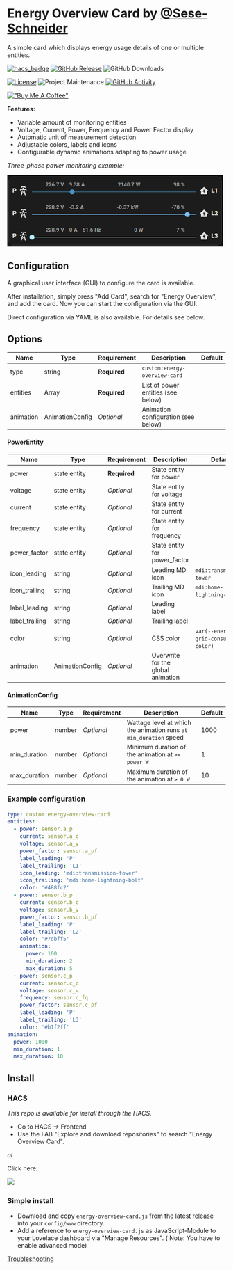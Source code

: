 # Energy Overview Card by [@Sese-Schneider](https://www.github.com/Sese-Schneider)

A simple card which displays energy usage details of one or multiple entities.

[![hacs_badge](https://img.shields.io/badge/HACS-Default-41BDF5.svg?style=for-the-badge)](https://my.home-assistant.io/redirect/hacs_repository/?owner=Sese-Schneider&repository=ha-energy-overview-card&category=frontend)
[![GitHub Release][releases-shield]][releases]
![GitHub Downloads][downloads-shield]

[![License][license-shield]](LICENSE)
![Project Maintenance][maintenance-shield]
[![GitHub Activity][commits-shield]][commits]

[!["Buy Me A Coffee"](https://buymeacoffee.com/assets/img/custom_images/orange_img.png)](https://buymeacoffee.com/seseschneider)

**Features:**

- Variable amount of monitoring entities
- Voltage, Current, Power, Frequency and Power Factor display
- Automatic unit of measurement detection
- Adjustable colors, labels and icons
- Configurable dynamic animations adapting to power usage

*Three-phase power monitoring example:*

![](.github/assets/card.gif)

## Configuration

A graphical user interface (GUI) to configure the card is available.

After installation, simply press "Add Card", search for "Energy Overview", and add the card.
Now you can start the configuration via the GUI.

Direct configuration via YAML is also available. For details see below.

## Options

| Name      | Type               | Requirement  | Description                         | Default |
|-----------|--------------------|--------------|-------------------------------------|---------|
| type      | string             | **Required** | `custom:energy-overview-card`       |         |
| entities  | Array<PowerEntity> | **Required** | List of power entities (see below)  |         |
| animation | AnimationConfig    | *Optional*   | Animation configuration (see below) |         |

#### PowerEntity

| Name           | Type            | Requirement  | Description                        | Default                                |
|----------------|-----------------|--------------|------------------------------------|----------------------------------------|
| power          | state entity    | **Required** | State entity for power             |                                        |
| voltage        | state entity    | *Optional*   | State entity for voltage           |                                        |
| current        | state entity    | *Optional*   | State entity for current           |                                        |
| frequency      | state entity    | *Optional*   | State entity for frequency         |                                        |
| power_factor   | state entity    | *Optional*   | State entity for power_factor      |                                        |
| icon_leading   | string          | *Optional*   | Leading MD icon                    | `mdi:transmission-tower`               |
| icon_trailing  | string          | *Optional*   | Trailing MD icon                   | `mdi:home-lightning-bolt`              |
| label_leading  | string          | *Optional*   | Leading label                      |                                        |
| label_trailing | string          | *Optional*   | Trailing label                     |                                        |
| color          | string          | *Optional*   | CSS color                          | `var(--energy-grid-consumption-color)` |
| animation      | AnimationConfig | *Optional*   | Overwrite for the global animation |                                        |

#### AnimationConfig

| Name         | Type   | Requirement | Description                                                       | Default |
|--------------|--------|-------------|-------------------------------------------------------------------|---------|
| power        | number | *Optional*  | Wattage level at which the animation runs at `min_duration` speed | 1000    |
| min_duration | number | *Optional*  | Minimum duration of the animation at `>= power W`                 | 1       |
| max_duration | number | *Optional*  | Maximum duration of the animation at `> 0 W`                      | 10      |

### Example configuration

```yaml
type: custom:energy-overview-card
entities:
  - power: sensor.a_p
    current: sensor.a_c
    voltage: sensor.a_v
    power_factor: sensor.a_pf
    label_leading: 'P'
    label_trailing: 'L1'
    icon_leading: 'mdi:transmission-tower'
    icon_trailing: 'mdi:home-lightning-bolt'
    color: '#488fc2'
  - power: sensor.b_p
    current: sensor.b_c
    voltage: sensor.b_v
    power_factor: sensor.b_pf
    label_leading: 'P'
    label_trailing: 'L2'
    color: '#7dbff5'
    animation:
      power: 100
      min_duration: 2
      max_duration: 5
  - power: sensor.c_p
    current: sensor.c_c
    voltage: sensor.c_v
    frequency: sensor.c_fq
    power_factor: sensor.c_pf
    label_leading: 'P'
    label_trailing: 'L3'
    color: '#b1f2ff'
animation:
  power: 1000
  min_duration: 1
  max_duration: 10
```

## Install

### HACS

*This repo is available for install through the HACS.*

* Go to HACS → Frontend
* Use the FAB "Explore and download repositories" to search "Energy Overview Card".

_or_

Click here:

[![](https://my.home-assistant.io/badges/hacs_repository.svg)](https://my.home-assistant.io/redirect/hacs_repository/?owner=Sese-Schneider&repository=ha-energy-overview-card&category=frontend)


### Simple install

* Download and copy `energy-overview-card.js` from the
  latest [release](https://github.com/Sese-Schneider/ha-energy-overview-card/releases/latest) into your `config/www`
  directory.
* Add a reference to `energy-overview-card.js` as JavaScript-Module to your Lovelace dashboard via "Manage Resources". (
  Note: You have to enable advanced mode)


[Troubleshooting](https://github.com/thomasloven/hass-config/wiki/Lovelace-Plugins)



[commits-shield]: https://img.shields.io/github/commit-activity/y/Sese-Schneider/ha-energy-overview-card.svg?style=for-the-badge

[downloads-shield]: https://img.shields.io/github/downloads/Sese-Schneider/ha-energy-overview-card/total.svg?style=for-the-badge

[commits]: https://github.com/Sese-Schneider/ha-energy-overview-card/commits/main

[license-shield]: https://img.shields.io/github/license/Sese-Schneider/ha-energy-overview-card.svg?style=for-the-badge

[maintenance-shield]: https://img.shields.io/maintenance/yes/2023.svg?style=for-the-badge

[releases-shield]: https://img.shields.io/github/release/Sese-Schneider/ha-energy-overview-card.svg?style=for-the-badge

[releases]: https://github.com/Sese-Schneider/ha-energy-overview-card/releases

